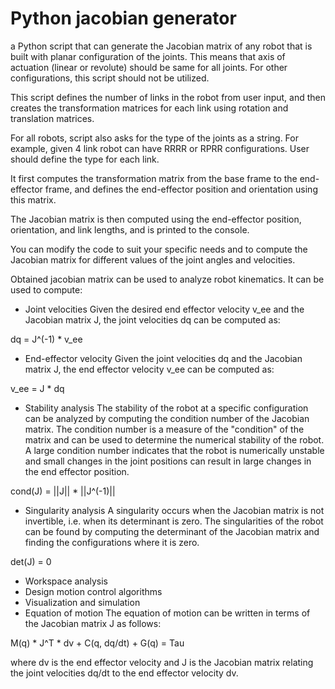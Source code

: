 # Python jacobian generator
 a Python script that can generate the Jacobian matrix of any robot that is built with planar configuration of the joints. This means that axis of actuation (linear or revolute) should be same for all joints. For other configurations, this script should not be utilized.
 
This script defines the number of links in the robot from user input, and then creates the transformation matrices for each link using rotation and translation matrices. 

For all robots, script also asks for the type of the joints as a string. For example, given 4 link robot can have RRRR or RPRR configurations. User should define the type for each link.

It first computes the transformation matrix from the base frame to the end-effector frame, and defines the end-effector position and orientation using this matrix. 

The Jacobian matrix is then computed using the end-effector position, orientation, and link lengths, and is printed to the console. 

You can modify the code to suit your specific needs and to compute the Jacobian matrix for different values of the joint angles and velocities.

Obtained jacobian matrix can be used to analyze robot kinematics. It can be used to compute:

- Joint velocities
Given the desired end effector velocity v_ee and the Jacobian matrix J, the joint velocities dq can be computed as:

dq = J^(-1) * v_ee
- End-effector velocity
Given the joint velocities dq and the Jacobian matrix J, the end effector velocity v_ee can be computed as:

v_ee = J * dq
- Stability analysis
The stability of the robot at a specific configuration can be analyzed by computing the condition number of the Jacobian matrix. The condition number is a measure of the "condition" of the matrix and can be used to determine the numerical stability of the robot. A large condition number indicates that the robot is numerically unstable and small changes in the joint positions can result in large changes in the end effector position.

cond(J) = ||J|| * ||J^(-1)||
- Singularity analysis
A singularity occurs when the Jacobian matrix is not invertible, i.e. when its determinant is zero. The singularities of the robot can be found by computing the determinant of the Jacobian matrix and finding the configurations where it is zero.

det(J) = 0
- Workspace analysis
- Design motion control algorithms
- Visualization and simulation
- Equation of motion
The equation of motion can be written in terms of the Jacobian matrix J as follows:

M(q) * J^T * dv + C(q, dq/dt) + G(q) = Tau

where dv is the end effector velocity and J is the Jacobian matrix relating the joint velocities dq/dt to the end effector velocity dv.
